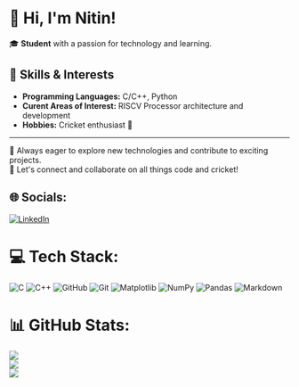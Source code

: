 # 👋 Hi, I'm Nitin!

🎓 **Student** with a passion for technology and learning.

## 🚀 Skills & Interests

- **Programming Languages:** C/C++, Python
- **Curent Areas of Interest:** RISCV Processor architecture and development
- **Hobbies:** Cricket enthusiast 🏏

---

🌱 Always eager to explore new technologies and contribute to exciting projects.  
💬 Let's connect and collaborate on all things code and cricket!

<!-- Update this section with your social links or favorite projects if you wish! -->
## 🌐 Socials:
[![LinkedIn](https://img.shields.io/badge/LinkedIn-%230077B5.svg?logo=linkedin&logoColor=white)](https://linkedin.com/in/nitingrandhi) 

# 💻 Tech Stack:
![C](https://img.shields.io/badge/c-%2300599C.svg?style=for-the-badge&logo=c&logoColor=white) ![C++](https://img.shields.io/badge/c++-%2300599C.svg?style=for-the-badge&logo=c%2B%2B&logoColor=white) ![GitHub](https://img.shields.io/badge/github-%23121011.svg?style=for-the-badge&logo=github&logoColor=white) ![Git](https://img.shields.io/badge/git-%23F05033.svg?style=for-the-badge&logo=git&logoColor=white) ![Matplotlib](https://img.shields.io/badge/Matplotlib-%23ffffff.svg?style=for-the-badge&logo=Matplotlib&logoColor=black) ![NumPy](https://img.shields.io/badge/numpy-%23013243.svg?style=for-the-badge&logo=numpy&logoColor=white) ![Pandas](https://img.shields.io/badge/pandas-%23150458.svg?style=for-the-badge&logo=pandas&logoColor=white) ![Markdown](https://img.shields.io/badge/markdown-%23000000.svg?style=for-the-badge&logo=markdown&logoColor=white)
# 📊 GitHub Stats:
![](https://github-readme-stats.vercel.app/api?username=ntini773k&theme=dark&hide_border=false&include_all_commits=true&count_private=true)<br/>
![](https://nirzak-streak-stats.vercel.app/?user=ntini773k&theme=dark&hide_border=false)<br/>
![](https://github-readme-stats.vercel.app/api/top-langs/?username=ntini773k&theme=dark&hide_border=false&include_all_commits=true&count_private=true&layout=compact)
